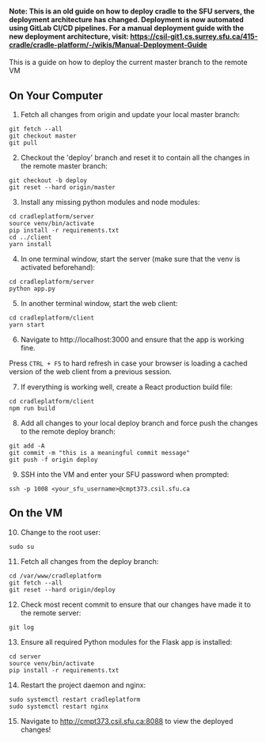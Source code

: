 #### Note: This is an old guide on how to deploy cradle to the SFU servers, the deployment architecture has changed. Deployment is now automated using GitLab CI/CD pipelines. For a manual deployment guide with the new deployment architecture, visit: https://csil-git1.cs.surrey.sfu.ca/415-cradle/cradle-platform/-/wikis/Manual-Deployment-Guide

This is a guide on how to deploy the current master branch to the remote VM

## On Your Computer

1. Fetch all changes from origin and update your local master branch:
```
git fetch --all
git checkout master
git pull
```

2. Checkout the 'deploy' branch and reset it to contain all the changes in the remote master branch:
```
git checkout -b deploy
git reset --hard origin/master
```

3. Install any missing python modules and node modules:
```
cd cradleplatform/server
source venv/bin/activate
pip install -r requirements.txt
cd ../client
yarn install
```

4. In one terminal window, start the server (make sure that the venv is activated beforehand):
```
cd cradleplatform/server
python app.py 
```

5. In another terminal window, start the web client:
```
cd cradleplatform/client
yarn start
```

6. Navigate to http://localhost:3000 and ensure that the app is working fine.

Press `CTRL + F5` to hard refresh in case your browser is loading a cached version of the web client from a previous session.

7. If everything is working well, create a React production build file:
```
cd cradleplatform/client
npm run build
```

8. Add all changes to your local deploy branch and force push the changes to the remote deploy branch:
```
git add -A
git commit -m "this is a meaningful commit message"
git push -f origin deploy
```

9. SSH into the VM and enter your SFU password when prompted:
```
ssh -p 1008 <your_sfu_username>@cmpt373.csil.sfu.ca
```

## On the VM

10. Change to the root user:
```
sudo su
```

11. Fetch all changes from the deploy branch:
```
cd /var/www/cradleplatform
git fetch --all
git reset --hard origin/deploy
```

12. Check most recent commit to ensure that our changes have made it to the remote server:
```
git log
```

13. Ensure all required Python modules for the Flask app is installed:
```
cd server
source venv/bin/activate
pip install -r requirements.txt
```

14. Restart the project daemon and nginx:
```
sudo systemctl restart cradleplatform
sudo systemctl restart nginx
```

15. Navigate to http://cmpt373.csil.sfu.ca:8088 to view the deployed changes!